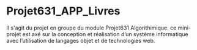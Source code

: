 # Projet631_APP_Livres
Il s'agit du projet en groupe du module Projet631 Algorithimique. ce mini-projet est axé sur la conception et réalisation d’un système informatique avec l’utilisation de langages objet et de technologies web.